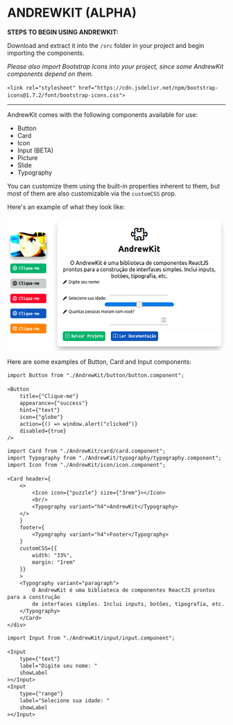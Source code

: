 # ANDREWKIT (ALPHA)

**STEPS TO BEGIN USING ANDREWKIT:** 

Download and extract it into the `/src` folder in your project and begin importing the components.

*Please also import Bootstrap Icons into your project, since some AndrewKit components depend on them.*

`<link rel="stylesheet" href="https://cdn.jsdelivr.net/npm/bootstrap-icons@1.7.2/font/bootstrap-icons.css">`

---
AndrewKit comes with the following components available for use:

- Button
- Card
- Icon
- Input (BETA)
- Picture
- Slide
- Typography

You can customize them using the built-in properties inherent to them, but most of them are also customizable via the `customCSS` prop.

Here's an example of what they look like:

<img src="example.png">

Here are some examples of Button, Card and Input components:

```tsx
import Button from "./AndrewKit/button/button.component";

<Button
    title={"Clique-me"}
    appearance={"success"}
    hint={"text"}
    icon={"globe"}
    action={() => window.alert("clicked")}
    disabled={true}
/>
```

```tsx
import Card from "./AndrewKit/card/card.component";
import Typography from "./AndrewKit/typography/typography.component";
import Icon from "./AndrewKit/icon/icon.component";

<Card header={
    <>
        <Icon icon={"puzzle"} size={"3rem"}></Icon>
        <br/>
        <Typography variant="h4">AndrewKit</Typography>
    </>
    }
    footer={
        <Typography variant="h4">Footer</Typography>
    }
    customCSS={{
        width: "33%",
        margin: "1rem"
    }}
    >
    <Typography variant="paragraph">
        O AndrewKit é uma biblioteca de componentes ReactJS prontos para a construção 
        de interfaces simples. Inclui inputs, botões, tipografia, etc.
    </Typography>
    </Card>
</div>
```

```tsx
import Input from "./AndrewKit/input/input.component";

<Input 
    type={"text"} 
    label="Digite seu nome: " 
    showLabel
></Input>
<Input 
    type={"range"} 
    label="Selecione sua idade: " 
    showLabel
></Input>
```